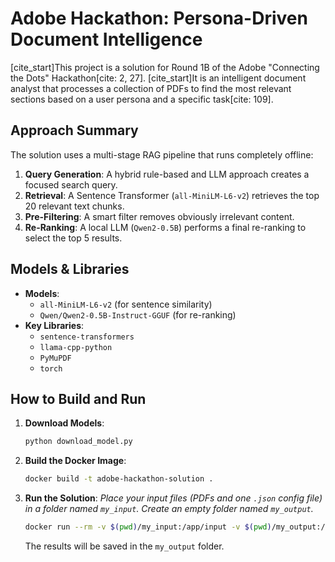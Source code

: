 # Adobe Hackathon: Persona-Driven Document Intelligence

[cite_start]This project is a solution for Round 1B of the Adobe "Connecting the Dots" Hackathon[cite: 2, 27]. [cite_start]It is an intelligent document analyst that processes a collection of PDFs to find the most relevant sections based on a user persona and a specific task[cite: 109].

## Approach Summary

The solution uses a multi-stage RAG pipeline that runs completely offline:
1.  **Query Generation**: A hybrid rule-based and LLM approach creates a focused search query.
2.  **Retrieval**: A Sentence Transformer (`all-MiniLM-L6-v2`) retrieves the top 20 relevant text chunks.
3.  **Pre-Filtering**: A smart filter removes obviously irrelevant content.
4.  **Re-Ranking**: A local LLM (`Qwen2-0.5B`) performs a final re-ranking to select the top 5 results.

## Models & Libraries

* **Models**:
    * `all-MiniLM-L6-v2` (for sentence similarity)
    * `Qwen/Qwen2-0.5B-Instruct-GGUF` (for re-ranking)
* **Key Libraries**:
    * `sentence-transformers`
    * `llama-cpp-python`
    * `PyMuPDF`
    * `torch`

## How to Build and Run

1.  **Download Models**:
    ```sh
    python download_model.py
    ```
2.  **Build the Docker Image**:
    ```sh
    docker build -t adobe-hackathon-solution .
    ```
3.  **Run the Solution**:
    *Place your input files (PDFs and one `.json` config file) in a folder named `my_input`.*
    *Create an empty folder named `my_output`.*

    ```sh
    docker run --rm -v $(pwd)/my_input:/app/input -v $(pwd)/my_output:/app/output adobe-hackathon-solution
    ```
    The results will be saved in the `my_output` folder.